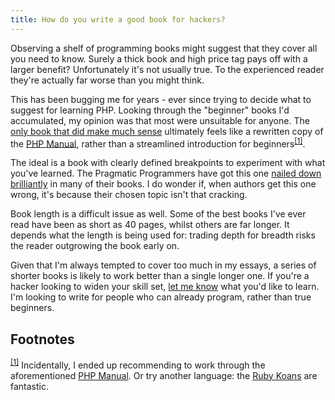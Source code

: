 ```yaml
---
title: How do you write a good book for hackers?
---
```

Observing a shelf of programming books might suggest that they cover all you need to know. Surely a thick book and high price tag pays off with a larger benefit? Unfortunately it's not usually true. To the experienced reader they're actually far worse than you might think.
<!--more-->

This has been bugging me for years - ever since trying to decide what to suggest for learning PHP. Looking through the "beginner" books I'd accumulated, my opinion was that most were unsuitable for anyone. The [only book that did make much sense](http://www.amazon.com/dp/0672329166) ultimately feels like a rewritten copy of the [PHP Manual](http://www.php.net/manual/en/preface.php), rather than a streamlined introduction for beginners<sup><a href="/2012/08/10/bad-books-on-programming/#ref1" id="ref1-location">[1]</a></sup>.

The ideal is a book with clearly defined breakpoints to experiment with what you've learned. The Pragmatic Programmers have got this one [nailed down brilliantly](http://pragprog.com/book/btlang/seven-languages-in-seven-weeks) in many of their books. I do wonder if, when authors get this one wrong, it's because their chosen topic isn't that cracking.

Book length is a difficult issue as well. Some of the best books I've ever read have been as short as 40 pages, whilst others are far longer. It depends what the length is being used for: trading depth for breadth risks the reader outgrowing the book early on.

Given that I'm always tempted to cover too much in my essays, a series of shorter books is likely to work better than a single longer one. If you're a hacker looking to widen your skill set, [let me know](/contact/) what you'd like to learn. I'm looking to write for people who can already program, rather than true beginners.

## Footnotes

<sup><a href="/2012/08/10/bad-books-on-programming/#ref1-location" id="ref1">[1]</a></sup> Incidentally, I ended up recommending to work through the aforementioned [PHP Manual](http://www.php.net/manual/en/preface.php). Or try another language: the [Ruby Koans](http://rubykoans.com) are fantastic.
